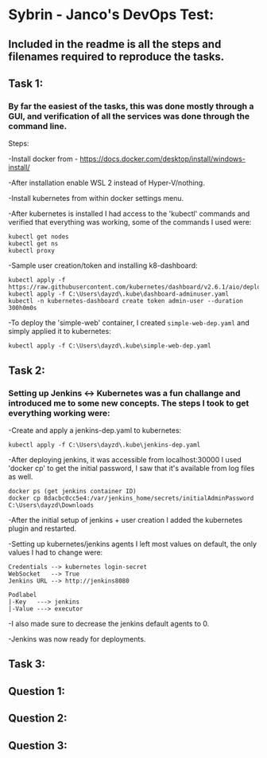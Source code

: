 # Sybrin - Janco's DevOps Test:

## Included in the readme is all the steps and filenames required to reproduce the tasks.


## Task 1:
### By far the easiest of the tasks, this was done mostly through a GUI, and verification of all the services was done through the command line.
Steps:

-Install docker from - https://docs.docker.com/desktop/install/windows-install/

-After installation enable WSL 2 instead of Hyper-V/nothing.

-Install kubernetes from within docker settings menu.



-After kubernetes is installed I had access to the 'kubectl' commands and verified that everything was working,  some of the commands I used were:

```
kubectl get nodes
kubectl get ns
kubectl proxy
```



-Sample user creation/token and installing k8-dashboard:
```
kubectl apply -f https://raw.githubusercontent.com/kubernetes/dashboard/v2.6.1/aio/deploy/recommended.yaml
kubectl apply -f C:\Users\dayzd\.kube\dashboard-adminuser.yaml 
kubectl -n kubernetes-dashboard create token admin-user --duration 300h0m0s
```



-To deploy the 'simple-web' container, I created `simple-web-dep.yaml` and simply applied it to kubernetes:
```
kubectl apply -f C:\Users\dayzd\.kube\simple-web-dep.yaml
```

## Task 2:
### Setting up Jenkins <-> Kubernetes was a fun challange and introduced me to some new concepts. The steps I took to get everything working were:
-Create and apply a jenkins-dep.yaml to kubernetes:
```
kubectl apply -f C:\Users\dayzd\.kube\jenkins-dep.yaml
```
-After deploying jenkins, it was accessible from localhost:30000 I used 'docker cp' to get the initial password, I saw that it's available from log files as well.
```
docker ps (get jenkins container ID)
docker cp 8dacbc0cc5e4:/var/jenkins_home/secrets/initialAdminPassword C:\Users\dayzd\Downloads
```
-After the initial setup of jenkins + user creation I added the kubernetes plugin and restarted.

-Setting up kubernetes/jenkins agents I left most values on default, the only values I had to change were:
```
Credentials --> kubernetes login-secret
WebSocket   --> True
Jenkins URL --> http://jenkins8080

Podlabel
|-Key   ---> jenkins
|-Value ---> executor
```
-I also made sure to decrease the jenkins default agents to 0.

-Jenkins was now ready for deployments.


## Task 3:



## Question 1:





## Question 2:




## Question 3:
